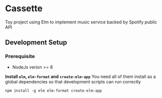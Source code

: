 # Cassette
Toy project using Elm to implement music service backed by Spotify public API

## Development Setup

### Prerequisite
- NodeJs verion >= 8

**Install `elm`, `elm-format` and `create-elm-app`**
You need all of them install as a global dependencies
so that development scripts can run correctly
```
npm install -g elm elm-format create-elm-app
```